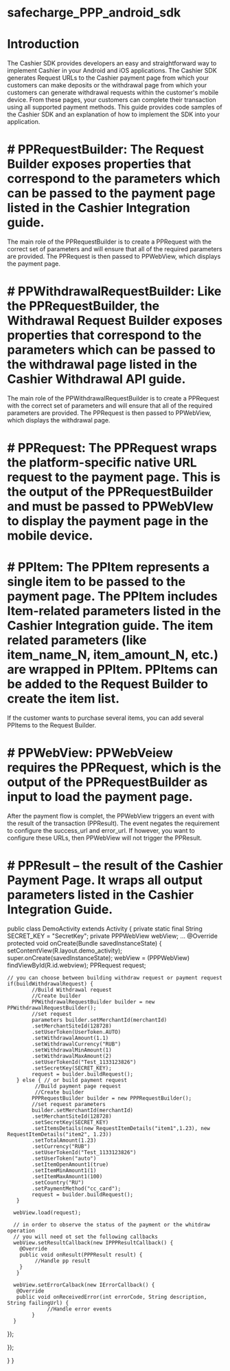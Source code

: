 # safecharge_PPP_android_sdk

# Introduction
The Cashier SDK provides developers an easy and straightforward way to implement Cashier in your Android and iOS applications. The Cashier SDK generates Request URLs to the Cashier payment page from which your customers can make deposits or the withdrawal page from which your customers can generate withdrawal requests within the customer's mobile device. From these pages, your customers can complete their transaction using all supported payment methods. This guide provides code samples of the Cashier SDK and an explanation of how to implement the SDK into your application.


# # PPRequestBuilder: The Request Builder exposes properties that correspond to the parameters which can be passed to the payment page listed in the Cashier Integration guide.
The main role of the PPRequestBuilder is to create a PPRequest with the correct set of parameters and will ensure that all of the required parameters are provided. The PPRequest is then passed to PPWebView, which displays the payment page.
# # PPWithdrawalRequestBuilder: Like the PPRequestBuilder, the Withdrawal Request Builder exposes properties that correspond to the parameters which can be passed to the withdrawal page listed in the Cashier Withdrawal API guide.
The main role of the PPWithdrawalRequestBuilder is to create a PPRequest with the correct set of parameters and will ensure that all of the required parameters are provided. The PPRequest is then passed to PPWebView, which displays the withdrawal page.
# # PPRequest: The PPRequest wraps the platform-specific native URL request to the payment page. This is the output of the PPRequestBuilder and must be passed to PPWebVIew to display the payment page in the mobile device.
# # PPItem: The PPItem represents a single item to be passed to the payment page. The PPItem includes Item-related parameters listed in the Cashier Integration guide. The item related parameters (like item_name_N, item_amount_N, etc.) are wrapped in PPItem. PPItems can be added to the Request Builder to create the item list.
If the customer wants to purchase several items, you can add several PPItems to the Request Builder.
# # PPWebView: PPWebVeiew requires the PPRequest, which is the output of the PPRequestBuilder as input to load the payment page.
After the payment flow is complet, the PPWebView triggers an event with the result of the transaction (PPResult). The event negates the requirement to configure the success_url and error_url. If however, you want to configure these URLs, then PPWebView will not trigger the PPResult.
# # PPResult – the result of the Cashier Payment Page. It wraps all output parameters listed in the Cashier Integration Guide.

public class DemoActivity extends Activity {
  private static final String SECRET_KEY = "SecretKey";
  private PPPWebView webView;
  ...
  @Override
  protected void onCreate(Bundle savedInstanceState) {
    setContentView(R.layout.demo_activity); super.onCreate(savedInstanceState);
    webView = (PPPWebView) findViewById(R.id.webview); PPRequest request;
    
    // you can choose between building withdraw request or payment request
    if(buildWithdrawalRequest) { 
            //Build Withdrawal request
            //Create builder
            PPWithdrawalRequestBuilder builder = new PPWithdrawalRequestBuilder();
            //set request 
            parameters builder.setMerchantId(merchantId)
            .setMerchantSiteId(128728)
            .setUserToken(UserToken.AUTO)
            .setWithdrawalAmount(1.1)
            .setWithdrawalCurrency("RUB") 
            .setWithdrawalMinAmount(1) 
            .setWithdrawalMaxAmount(2) 
            .setUserTokenId("Test_1133123826") 
            .setSecretKey(SECRET_KEY);
            request = builder.buildRequest(); 
       } else { // or build payment request
             //Build payment page request
             //Create builder
            PPPRequestBuilder builder = new PPPRequestBuilder();
            //set request parameters 
            builder.setMerchantId(merchantId) 
            .setMerchantSiteId(128728) 
            .setSecretKey(SECRET_KEY)
            .setItemsDetails(new RequestItemDetails("item1",1.23), new RequestItemDetails("item2", 1.23))
            .setTotalAmount(1.23)
            .setCurrency("RUB") 
            .setUserTokenId("Test_1133123826") 
            .setUserToken("auto") 
            .setItemOpenAmount1(true) 
            .setItemMinAmount1(1)
            .setItemMaxAmount1(100) 
            .setCountry("RU")
            .setPaymentMethod("cc_card"); 
            request = builder.buildRequest();
       }
       
      webView.load(request);
      
      // in order to observe the status of the payment or the whitdraw operation  
      // you will need ot set the following callbacks
      webView.setResultCallback(new IPPPResultCallback() {
        @Override
        public void onResult(PPPResult result) {
             //Handle pp result
        }
       }
       
      webView.setErrorCalback(new IErrorCallback() {
       @Override
       public void onReceivedError(int errorCode, String description, String failingUrl) {
                 //Handle error events
            }
      }
      
      
});
       
       
});
      
   }
}
